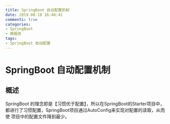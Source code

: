 ```yaml
---
title: SpringBoot 自动配置机制
date: 2019-08-18 16:48:41
comments: true
categories:
- SpringBoot
- 微服务
tags:
- SpringBoot 自动配置
---
```


# SpringBoot 自动配置机制

## 概述
SpringBoot 的理念即是【习惯优于配置】，所以在SpringBoot的Starter项目中，都进行了习惯配置，SpringBoot项目通过AutoConfig来实现对配置的读取，从而使
项目中的配置文件降到最少。

<!-- more -->

